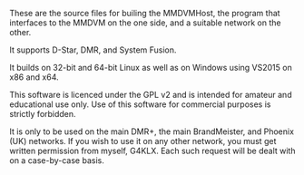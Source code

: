 These are the source files for builing the MMDVMHost, the program that interfaces to the MMDVM on the one side, and a suitable network on the other.

It supports D-Star, DMR, and System Fusion.

It builds on 32-bit and 64-bit Linux as well as on Windows using VS2015 on x86 and x64.

This software is licenced under the GPL v2 and is intended for amateur and educational use only. Use of this software for commercial purposes is strictly forbidden.

It is only to be used on the main DMR+, the main BrandMeister, and Phoenix (UK) networks. If you wish to use it on any other network, you must get written permission from myself, G4KLX. Each such request will be dealt with on a case-by-case basis.
